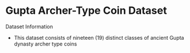 <!-- @format -->

# Gupta Archer-Type Coin Dataset

Dataset Information
- This dataset consists of nineteen (19) distinct classes of ancient Gupta dynasty archer type coins
